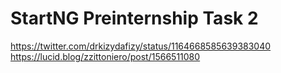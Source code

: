 # StartNG Preinternship Task 2
https://twitter.com/drkizydafizy/status/1164668585639383040
https://lucid.blog/zzittoniero/post/1566511080

